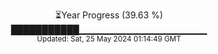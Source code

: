 <p align="center">
⏳Year Progress (39.63 %) <br>
███████████▁▁▁▁▁▁▁▁▁▁▁▁▁▁▁▁▁▁▁ <br>
<sub>Updated: Sat, 25 May 2024 01:14:49 GMT</sub>
</p>

